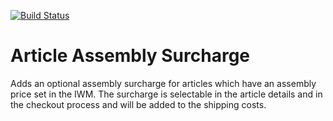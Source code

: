 [![Build Status](https://travis-ci.org/Einrichtungshaus-Ostermann/OstArticleAssemblySurcharge.svg?branch=master)](https://travis-ci.org/Einrichtungshaus-Ostermann/OstArticleAssemblySurcharge)
# Article Assembly Surcharge

Adds an optional assembly surcharge for articles which have an assembly price set in the IWM. 
The surcharge is selectable in the article details and in the checkout process and will be added to the shipping costs.